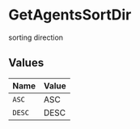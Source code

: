 # GetAgentsSortDir

sorting direction


## Values

| Name   | Value  |
| ------ | ------ |
| `ASC`  | ASC    |
| `DESC` | DESC   |